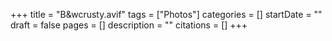 +++
title = "B&wcrusty.avif"
tags = ["Photos"]
categories = []
startDate = ""
draft = false
pages = []
description = ""
citations = []
+++
